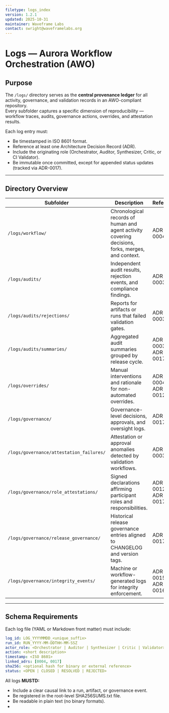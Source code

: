 ```yaml
---
filetype: logs_index
version: 1.2.1
updated: 2025-10-31
maintainer: Waveframe Labs
contact: swright@waveframelabs.org
---
```


# Logs — Aurora Workflow Orchestration (AWO)

## Purpose
The `/logs/` directory serves as the **central provenance ledger** for all activity, governance, and validation records in an AWO-compliant repository.  
Every subfolder captures a specific dimension of reproducibility — workflow traces, audits, governance actions, overrides, and attestation results.

Each log entry must:
- Be timestamped in ISO 8601 format.  
- Reference at least one Architecture Decision Record (ADR).  
- Include the originating role (Orchestrator, Auditor, Synthesizer, Critic, or CI Validator).  
- Be immutable once committed, except for appended status updates (tracked via ADR-0017).

---

## Directory Overview

| Subfolder | Description | Reference |
|------------|--------------|------------|
| `/logs/workflow/` | Chronological records of human and agent activity covering decisions, forks, merges, and context. | ADR-0004 |
| `/logs/audits/` | Independent audit results, rejection events, and compliance findings. | ADR-0003 |
| `/logs/audits/rejections/` | Reports for artifacts or runs that failed validation gates. | ADR-0003 |
| `/logs/audits/summaries/` | Aggregated audit summaries grouped by release cycle. | ADR-0003, ADR-0017 |
| `/logs/overrides/` | Manual interventions and rationale for non-automated overrides. | ADR-0004, ADR-0012 |
| `/logs/governance/` | Governance-level decisions, approvals, and oversight logs. | ADR-0017 |
| `/logs/governance/attestation_failures/` | Attestation or approval anomalies detected by validation workflows. | ADR-0003 |
| `/logs/governance/role_attestations/` | Signed declarations affirming participant roles and responsibilities. | ADR-0012, ADR-0017 |
| `/logs/governance/release_governance/` | Historical release governance entries aligned to CHANGELOG and version tags. | ADR-0017 |
| `/logs/governance/integrity_events/` | Machine or workflow-generated logs for integrity enforcement. | ADR-0015, ADR-0016 |

---

## Schema Requirements

Each log file (YAML or Markdown front matter) must include:
```yaml
log_id: LOG_YYYYMMDD_<unique_suffix>
run_id: RUN_YYYY-MM-DDTHH-MM-SSZ
actor_role: <Orchestrator | Auditor | Synthesizer | Critic | Validator>
action: <short description>
timestamp: <ISO 8601>
linked_adrs: [0004, 0017]
sha256: <optional hash for binary or external reference>
status: <OPEN | CLOSED | RESOLVED | REJECTED>
```

All logs **MUSTD:**  
- Include a clear causal link to a run, artifact, or governance event.  
- Be registered in the root-level SHA256SUMS.txt file.  
- Be readable in plain text (no binary formats).
- 
